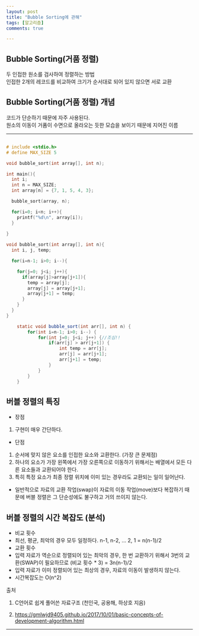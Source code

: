```yaml
---
layout: post
title: "Bubble Sorting에 관해"
tags: [알고리즘]
comments: true

---
```


## Bubble Sorting(거품 정렬)
두 인접한 원소를 검사하여 정렬하는 방법<br>
인접한 2개의 레코드를 비교하여 크기가 순서대로 되어 있지 않으면 서로 교환<br>

## Bubble Sorting(거품 정렬) 개념

코드가 단순하기 때문에 자주 사용된다.<br>
원소의 이동이 거품이 수면으로 올라오는 듯한 모습을 보이기 때문에 지어진 이름<br>

---

```c

# include <stdio.h>
# define MAX_SIZE 5

void bubble_sort(int array[], int n);

int main(){
  int i;
  int n = MAX_SIZE;
  int array[n] = {7, 1, 5, 4, 3};

  bubble_sort(array, n);

  for(i=0; i<n; i++){
    printf("%d\n", array[i]);
  }
  
}

void bubble_sort(int array[], int n){
  int i, j, temp;

  for(i=n-1; i>0; i--){

    for(j=0; j<i; j++){
      if(array[j]>array[j+1]){
        temp = array[j];
        array[j] = array[j+1];
        array[j+1] = temp;
      }
    }
  }
}


```
```java
	static void bubble_sort(int arr[], int n) {
		for(int i=n-1; i>0; i--) {
			for(int j=0; j<i; j++) {//조심!!
				if(arr[j] > arr[j+1]) {
					int temp = arr[j];
					arr[j] = arr[j+1];
					arr[j+1] = temp;
				}
			}
		}
	}
```
## 버블 정렬의 특징
- 장점
 1. 구현이 매우 간단하다.
- 단점
 1. 순서에 맞지 않은 요소를 인접한 요소와 교환한다. (가장 큰 문제점)
 2. 하나의 요소가 가장 왼쪽에서 가장 오른쪽으로 이동하기 위해서는 배열에서 모든 다른 요소들과 교환되어야 한다.
 3. 특히 특정 요소가 최종 정렬 위치에 이미 있는 경우라도 교환되는 일이 일어난다.
- 일반적으로 자료의 교환 작업(swap)이 자료의 이동 작업(move)보다 복잡하기 때문에 버블 정렬은 그 단순성에도 불구하고 거의 쓰이지 않는다.

## 버블 정렬의 시간 복잡도 (분석)
- 비교 횟수
 - 최선, 평균, 최악의 경우 모두 일정하다. n-1, n-2, ... 2, 1 = n(n-1)/2
- 교환 횟수
 - 입력 자료가 역순으로 정렬되어 있는 최악의 경우, 한 번 교환하기 위해서 3번의 교환(SWAP)이 필요하므로 (비교 횟수 * 3) = 3n(n-1)/2
 - 입력 자료가 이미 정렬되어 있는 최상의 경우, 자료의 이동이 발생하지 않는다.
- 시간복잡도는 O(n^2)

출처

1. C언어로 쉽게 풀어쓴 자료구조 (천인국, 공용해, 하상호 지음)

2. https://gmlwjd9405.github.io/2017/10/01/basic-concepts-of-development-algorithm.html
---
